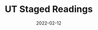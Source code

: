 ---
title: UT Staged Readings
slug: winter-staged-readings
layout: show-info
subheader: ""
description: '<p>Come see an afternoon of scenes from student-written plays, featuring six new works!</p>

<p>Organized by Allegra Hatem, Spencer Ng, Cole Meldorf, and Gabi Garcia.</p>

<p>Thanks to TAPS Lecturer Scott Elmegreen for supporting student writers and for assisting with casting!</p>'
workshops:
- title: "*Waiting Room* by Natalie Manley, directed by Tyler Pleasant"
  description: 'Content warning: Mentions of death, profanity'
  roles:
    Cast:
    - name: Ro Redfern-Taube
      role: Rene Mora
    - name: Amanda Murphy
      role: Oriana Malachi
    - name: Saf Ben Caspi Lebovic
      role: Cal Malachi
    - name: Ellie Bullie
      role: Frederick Oaklyn
    - name: Natalie Floreancig
      role: Rosalie Oaklyn
    - name: Allison Mattessich
      role: Crystal
    - name: Anthony Calixto
      role: Doctor 1
    - name: Gianfranco Cristian Miranda Romero
      role: Doctor 2
    Production Staff:
    - name: Parker Otto
      role: Stage Manager

- title: "*The Poetry of Nara Xingde* by Brandon Zang, directed by Faustina Yick"
  description: ''
  roles:
    Cast:
    - name: Kosuke Takaira
      role: Xingde
    - name: Emma Xu
      role: Kangxi
    - name: Siyi Yue
      role: Xie

- title: "*Whoever Saves One Life* by Allison Mattessich, directed by Maria Zhao"
  description: 'Content warning: Discussion of suicide, profanity'
  roles:
    Cast:
    - name: Luke Delaney
      role: Therapist
    - name: Jonathan Rufino
      role: Man
    Production Staff:
    - name: Spencer Ng
      role: Stage Manager

- title: "*For the Love of Beauty: Stories About Luz* by Tyler Ashman, directed by Kosuke Takaira"
  description: ''
  roles:
    Cast:
    - name: Allison Kanter
      role: Abi
    - name: Jonathan Rufino
      role: Lew / Friendo
    - name: Natalie Manley
      role: Rose
    - name: Gabriel Schneider
      role: Man / Caleb
    Production Staff:
    - name: You Li
      role: Stage Manager

- title: "*Marionette* and *TOUCH* by Gabi Garcia, directed by Allison Kanter"
  description: ''
  roles:
    Cast:
    - name: Stone Garcia
      role: Performer
    Production Staff:
    - name: Spencer Ng
      role: Stage Manager
quarter: winter
year: 2022
season: 2021-2022 Shows
date: 2022-02-12

---
